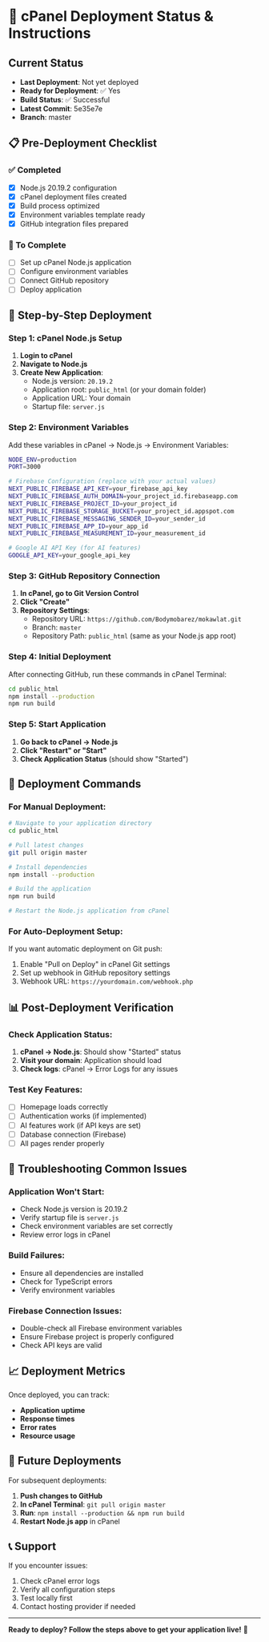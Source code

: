 # 🚀 cPanel Deployment Status & Instructions

## Current Status
- **Last Deployment**: Not yet deployed
- **Ready for Deployment**: ✅ Yes
- **Build Status**: ✅ Successful
- **Latest Commit**: 5e35e7e
- **Branch**: master

## 📋 Pre-Deployment Checklist

### ✅ Completed
- [x] Node.js 20.19.2 configuration
- [x] cPanel deployment files created
- [x] Build process optimized
- [x] Environment variables template ready
- [x] GitHub integration files prepared

### 🔄 To Complete
- [ ] Set up cPanel Node.js application
- [ ] Configure environment variables
- [ ] Connect GitHub repository
- [ ] Deploy application

## 🎯 Step-by-Step Deployment

### Step 1: cPanel Node.js Setup
1. **Login to cPanel**
2. **Navigate to Node.js**
3. **Create New Application**:
   - Node.js version: `20.19.2`
   - Application root: `public_html` (or your domain folder)
   - Application URL: Your domain
   - Startup file: `server.js`

### Step 2: Environment Variables
Add these variables in cPanel → Node.js → Environment Variables:

```bash
NODE_ENV=production
PORT=3000

# Firebase Configuration (replace with your actual values)
NEXT_PUBLIC_FIREBASE_API_KEY=your_firebase_api_key
NEXT_PUBLIC_FIREBASE_AUTH_DOMAIN=your_project_id.firebaseapp.com
NEXT_PUBLIC_FIREBASE_PROJECT_ID=your_project_id
NEXT_PUBLIC_FIREBASE_STORAGE_BUCKET=your_project_id.appspot.com
NEXT_PUBLIC_FIREBASE_MESSAGING_SENDER_ID=your_sender_id
NEXT_PUBLIC_FIREBASE_APP_ID=your_app_id
NEXT_PUBLIC_FIREBASE_MEASUREMENT_ID=your_measurement_id

# Google AI API Key (for AI features)
GOOGLE_API_KEY=your_google_api_key
```

### Step 3: GitHub Repository Connection
1. **In cPanel, go to Git Version Control**
2. **Click "Create"**
3. **Repository Settings**:
   - Repository URL: `https://github.com/Bodymobarez/mokawlat.git`
   - Branch: `master`
   - Repository Path: `public_html` (same as your Node.js app root)

### Step 4: Initial Deployment
After connecting GitHub, run these commands in cPanel Terminal:

```bash
cd public_html
npm install --production
npm run build
```

### Step 5: Start Application
1. **Go back to cPanel → Node.js**
2. **Click "Restart" or "Start"**
3. **Check Application Status** (should show "Started")

## 🔧 Deployment Commands

### For Manual Deployment:
```bash
# Navigate to your application directory
cd public_html

# Pull latest changes
git pull origin master

# Install dependencies
npm install --production

# Build the application
npm run build

# Restart the Node.js application from cPanel
```

### For Auto-Deployment Setup:
If you want automatic deployment on Git push:
1. Enable "Pull on Deploy" in cPanel Git settings
2. Set up webhook in GitHub repository settings
3. Webhook URL: `https://yourdomain.com/webhook.php`

## 📊 Post-Deployment Verification

### Check Application Status:
1. **cPanel → Node.js**: Should show "Started" status
2. **Visit your domain**: Application should load
3. **Check logs**: cPanel → Error Logs for any issues

### Test Key Features:
- [ ] Homepage loads correctly
- [ ] Authentication works (if implemented)
- [ ] AI features work (if API keys are set)
- [ ] Database connection (Firebase)
- [ ] All pages render properly

## 🐛 Troubleshooting Common Issues

### Application Won't Start:
- Check Node.js version is 20.19.2
- Verify startup file is `server.js`
- Check environment variables are set correctly
- Review error logs in cPanel

### Build Failures:
- Ensure all dependencies are installed
- Check for TypeScript errors
- Verify environment variables

### Firebase Connection Issues:
- Double-check all Firebase environment variables
- Ensure Firebase project is properly configured
- Check API keys are valid

## 📈 Deployment Metrics

Once deployed, you can track:
- **Application uptime**
- **Response times**
- **Error rates**
- **Resource usage**

## 🔄 Future Deployments

For subsequent deployments:
1. **Push changes to GitHub**
2. **In cPanel Terminal**: `git pull origin master`
3. **Run**: `npm install --production && npm run build`
4. **Restart Node.js app** in cPanel

## 📞 Support

If you encounter issues:
1. Check cPanel error logs
2. Verify all configuration steps
3. Test locally first
4. Contact hosting provider if needed

---

**Ready to deploy? Follow the steps above to get your application live!** 🚀
